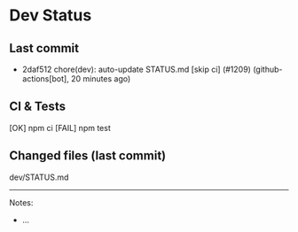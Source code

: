 # Dev Status

## Last commit
- 2daf512 chore(dev): auto-update STATUS.md [skip ci] (#1209) (github-actions[bot], 20 minutes ago)
## CI & Tests
[OK] npm ci
[FAIL] npm test

## Changed files (last commit)
dev/STATUS.md

---
Notes:
- ...
